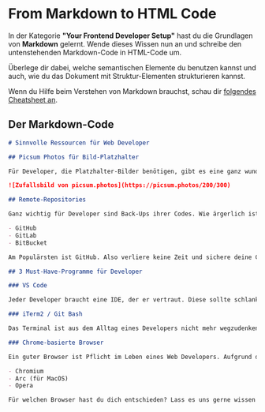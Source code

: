 # From Markdown to HTML Code

In der Kategorie **"Your Frontend Developer Setup"** hast du die Grundlagen von **Markdown** gelernt. Wende dieses Wissen nun an und schreibe den untenstehenden Markdown-Code in HTML-Code um.

Überlege dir dabei, welche semantischen Elemente du benutzen kannst und auch, wie du das Dokument mit Struktur-Elementen strukturieren kannst.

Wenn du Hilfe beim Verstehen von Markdown brauchst, schau dir [folgendes Cheatsheet an](https://www.markdownguide.org/cheat-sheet/).

## Der Markdown-Code

```md
# Sinnvolle Ressourcen für Web Developer

## Picsum Photos für Bild-Platzhalter

Für Developer, die Platzhalter-Bilder benötigen, gibt es eine ganz wundervolle Seite, die eben das bietet: [picsum.photos](https://picsum.photos) lädt automatisch ein zufälliges Bild in der Größe deiner Wahl. Dabei musst du lediglich die gewünschte Größe in den Pfad schreiben. Für ein zufälliges Bild mit den Maßen 200px \* 300px lautet die URL `https://picsum.photos/200/300`. Das Resultat sieht dann folgendermaßen aus:

![Zufallsbild von picsum.photos](https://picsum.photos/200/300)

## Remote-Repositories

Ganz wichtig für Developer sind Back-Ups ihrer Codes. Wie ärgerlich ist es, wenn der Laptop geklaut wird oder das System neu aufgesetzt werden muss – und wochen- oder gar monatelange Arbeit sind dahin. Also: Ein Versionisierungstool ist Pflicht, ebenso die Nutzung von sogenannten Remote-Repositories. Dies sind Repositories in der Cloud, die wir mit unser lokalen Repository synchronisieren. Bekannte Anbieter solcher Remote Repositories sind:

- GitHub
- GitLab
- BitBucket

Am Populärsten ist GitHub. Also verliere keine Zeit und sichere deine Codes, wenn du es nicht schon längst getan hast.

## 3 Must-Have-Programme für Developer

### VS Code

Jeder Developer braucht eine IDE, der er vertraut. Diese sollte schlank, schnell und einfach zu bedienen sein. VS Code vereint diese Eigenschaften und ist dazu noch nahezu beliebig erweiterbar durch Extensions.

### iTerm2 / Git Bash

Das Terminal ist aus dem Alltag eines Developers nicht mehr wegzudenken. Umso wichtiger ist es, dass man eines hat, in dem man sich so richtig wohlfühlt: Für MacOS-Nutzende bietet sich da das Programm "iTerm2" an, Windows-Nutzenden empfehlen wir "Git Bash".

### Chrome-basierte Browser

Ein guter Browser ist Pflicht im Leben eines Web Developers. Aufgrund der großen Erweiterungsmöglichkeiten und der umfangreichen Dev-Tools bietet sich da die Nutzung eines Chrome-basierten Browsers an. Doch was, wenn man ungerne Google-Software installieren möchte? Selbst dann gibt es Alternativen! Denn Chrome selbst basiert auf dem Browser "Chromium", dieser ist allerdings von Haus aus frei von Google-Services. Ebenso gibt es weitere Browser, die auf diese Technologie "unter der Haube" zurückgreifen und sich zudem auf die Fahne schreiben, die Privatsphäre der Nutzenden zu schützen:

- Chromium
- Arc (für MacOS)
- Opera

Für welchen Browser hast du dich entschieden? Lass es uns gerne wissen!
```
